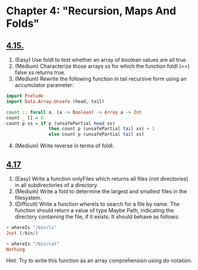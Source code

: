 # Chapter 4: "Recursion, Maps And Folds"

## [4.15.](./4.15.purs)

1. (Easy) Use foldl to test whether an array of boolean values are all true.
2. (Medium) Characterize those arrays xs for which the function foldl (==) false xs returns true.
3. (Medium) Rewrite the following function in tail recursive form using an accumulator parameter:

```purescript
import Prelude
import Data.Array.Unsafe (head, tail)

count :: forall a. (a -> Boolean) -> Array a -> Int
count _ [] = 0
count p xs = if p (unsafePartial head xs)
                then count p (unsafePartial tail xs) + 1
                else count p (unsafePartial tail xs)

```

4. (Medium) Write reverse in terms of foldl.


## [4.17](./4.17.purs)

1. (Easy) Write a function onlyFiles which returns all files (not directories) in all subdirectories of a directory.
2. (Medium) Write a fold to determine the largest and smallest files in the filesystem.
3. (Difficult) Write a function whereIs to search for a file by name. The function should return a value of type Maybe Path, indicating the directory containing the file, if it exists. It should behave as follows:

 ```purescript
 > whereIs "/bin/ls"
 Just (/bin/)
 ```

 ```purescript
 > whereIs "/bin/cat"
 Nothing
 ```

Hint: Try to write this function as an array comprehension using do notation.
